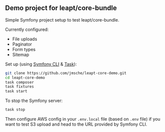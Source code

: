 Demo project for leapt/core-bundle
----------------------------------

Simple Symfony project setup to test leapt/core-bundle.

Currently configured:

* File uploads
* Paginator
* Form types
* Sitemap

Set up (using [Symfony CLI](https://symfony.com/download) & [Task](https://taskfile.dev/)):

```bash
git clone https://github.com/jmsche/leapt-core-demo.git
cd leapt-core-demo
task composer
task fixtures
task start
```

To stop the Symfony server:

```bash
task stop
```

Then configure AWS config in your `.env.local` file (based on `.env` file) if you want to test S3 upload and head to the URL provided by Symfony CLI.
